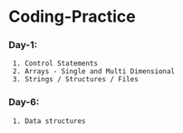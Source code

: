 # Coding-Practice
### Day-1:
     1. Control Statements
     2. Arrays - Single and Multi Dimensional 
     3. Strings / Structures / Files
  
### Day-6:
     1. Data structures







